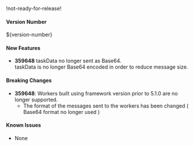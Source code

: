 !not-ready-for-release!

#### Version Number
${version-number}

#### New Features
- **359648** taskData no longer sent as Base64.  
    taskData is no longer Base64 encoded in order to reduce message size. 

#### Breaking Changes
- **359648**: Workers built using framework version prior to 5.1.0 are no longer supported.
  - The format of the messages sent to the workers has been changed ( Base64 format no longer used )

#### Known Issues
- None
